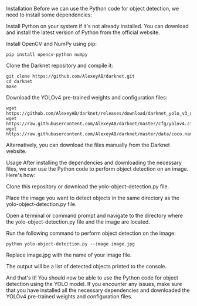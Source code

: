 Installation
Before we can use the Python code for object detection, we need to install some dependencies:

Install Python on your system if it's not already installed. You can download and install the latest version of Python from the official website.

Install OpenCV and NumPy using pip:

```
pip install opencv-python numpy
```

Clone the Darknet repository and compile it:

```
git clone https://github.com/AlexeyAB/darknet.git
cd darknet
make
```

Download the YOLOv4 pre-trained weights and configuration files:

```
wget https://github.com/AlexeyAB/darknet/releases/download/darknet_yolo_v3_optimal/yolov4.weights
wget https://raw.githubusercontent.com/AlexeyAB/darknet/master/cfg/yolov4.cfg
wget https://raw.githubusercontent.com/AlexeyAB/darknet/master/data/coco.names
```
Alternatively, you can download the files manually from the Darknet website.

Usage
After installing the dependencies and downloading the necessary files, we can use the Python code to perform object detection on an image. Here's how:

Clone this repository or download the yolo-object-detection.py file.

Place the image you want to detect objects in the same directory as the yolo-object-detection.py file.

Open a terminal or command prompt and navigate to the directory where the yolo-object-detection.py file and the image are located.

Run the following command to perform object detection on the image:

```
python yolo-object-detection.py --image image.jpg
```
Replace image.jpg with the name of your image file.

The output will be a list of detected objects printed to the console.

And that's it! You should now be able to use the Python code for object detection using the YOLO model. If you encounter any issues, make sure that you have installed all the necessary dependencies and downloaded the YOLOv4 pre-trained weights and configuration files.
